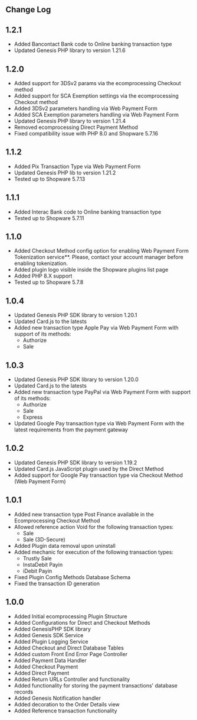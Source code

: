 Change Log
---------------------
__1.2.1__
-----
* Added Bancontact Bank code to Online banking transaction type
* Updated Genesis PHP library to version 1.21.6

__1.2.0__
-----
* Added support for 3DSv2 params via the ecomprocessing Checkout method
* Added support for SCA Exemption settings via the ecomprocessing Checkout method
* Added 3DSv2 parameters handling via Web Payment Form
* Added SCA Exemption parameters handling via Web Payment Form
* Updated Genesis PHP library to version 1.21.4
* Removed ecomprocessing Direct Payment Method
* Fixed compatibility issue with PHP 8.0 and Shopware 5.7.16

__1.1.2__
-----
* Added Pix Transaction Type via Web Payment Form
* Updated Genesis PHP lib to version 1.21.2
* Tested up to Shopware 5.7.13

__1.1.1__
-----
* Added Interac Bank code to Online banking transaction type
* Tested up to Shopware 5.7.11

__1.1.0__
-----
* Added Checkout Method config option for enabling Web Payment Form Tokenization service**. Please, contact your account manager before enabling tokenization.
* Added plugin logo visible inside the Shopware plugins list page
* Added PHP 8.X support
* Tested up to Shopware 5.7.8

__1.0.4__
-----
* Updated Genesis PHP SDK library to version 1.20.1
* Updated Card.js to the latests
* Added new transaction type Apple Pay via Web Payment Form with support of its methods:
  * Authorize
  * Sale

__1.0.3__
-----
* Updated Genesis PHP SDK library to version 1.20.0
* Updated Card.js to the latests
* Added new transaction type PayPal via Web Payment Form with support of its methods:
  * Authorize
  * Sale
  * Express
* Updated Google Pay transaction type via Web Payment Form with the latest requirements from the payment gateway

__1.0.2__
-----
* Updated Genesis PHP SDK library to version 1.19.2
* Updated Card.js JavaScript plugin used by the Direct Method
* Added support for Google Pay transaction type via Checkout Method (Web Payment Form)

__1.0.1__
-----
* Added new transaction type Post Finance available in the Ecomprocessing Checkout Method
* Allowed reference action Void for the following transaction types:
  * Sale
  * Sale (3D-Secure)
* Added Plugin data removal upon uninstall
* Added mechanic for execution of the following transaction types:
  * Trustly Sale
  * InstaDebit Payin
  * iDebit Payin
* Fixed Plugin Config Methods Database Schema
* Fixed the transaction ID generation

__1.0.0__
-----
* Added Initial ecomprocessing Plugin Structure
* Added Configurations for Direct and Checkout Methods
* Added GenesisPHP SDK library
* Added Genesis SDK Service
* Added Plugin Logging Service
* Added Checkout and Direct Database Tables
* Added custom Front End Error Page Controller
* Added Payment Data Handler
* Added Checkout Payment
* Added Direct Payment
* Added Return URLs Controller and functionality
* Added functionality for storing the payment transactions' database records
* Added Genesis Notification handler
* Added decoration to the Order Details view
* Added Reference transaction functionality
